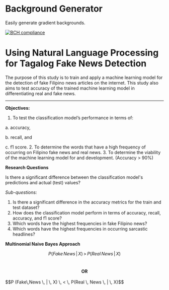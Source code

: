 # Background Generator
Easily generate gradient backgrounds.

[![BCH compliance](https://bettercodehub.com/edge/badge/MarshmallowMann/BackgroundGenerator?branch=master)](https://bettercodehub.com/)

# Using Natural Language Processing for Tagalog Fake News Detection
The purpose of this study is to train and apply a machine learning model for the detection of fake Filipino news articles on the internet. This study also aims to test accuracy of the trained machine learning model in differentiating real and fake news.

---


**Objectives:**
1.	To test the classification model’s performance in terms of: 

  a.	accuracy, 

  b.	recall, and 

  c.	f1 score.
2.	To determine the words that have a high frequency of occurring on Filipino
fake news and real news.
3.	To determine the viability of the machine learning model for and development. (Accuracy > 90%)

**Research Questions**

Is there a significant difference between the classification model's predictions and actual (test) values?

*Sub-questions:*
1.	Is there a significant difference in the accuracy metrics for the train and test dataset? 
2.	How does the classification model perform in terms of accuracy, recall, accuracy, and f1 score? 
3.	Which words have the highest frequencies in fake Filipino news?
4.	Which words have the highest frequencies in occurring sarcastic headlines?


**Multinomial Naive Bayes Approach**

$$P (Fake\,News \, | \, X) \, > \, P(Real \, News \, | \, X)$$
<br>
<center><b>OR</b></center>
<br>
$$P (Fake\,News \, | \, X) \, < \, P(Real \, News \, | \, X)$$
